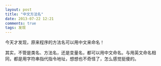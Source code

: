 ```yaml
---
layout: post
title: "中文方法名"
date: 2013-07-22 12:21
comments: true
tags: 发现
---
```

今天才发现，原来程序的方法名可以用中文来命名！

其实，不管是类名、方法名，还是变量名，都可以用中文命名。与用英文命名相同，都是用字符串指代指令地址，想想也不奇怪了，怎么感觉挺傻的。